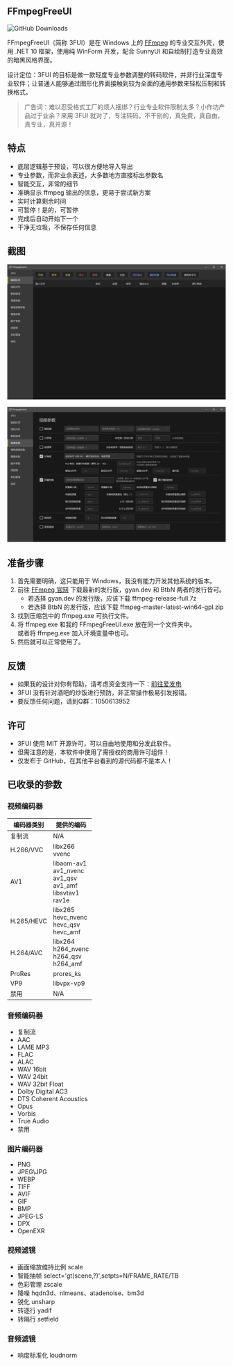 ## FFmpegFreeUI

![GitHub Downloads](https://img.shields.io/github/downloads/Lake1059/FFmpegFreeUI/total?label=全部下载量)

FFmpegFreeUI（简称 3FUI）是在 Windows 上的 [FFmpeg](https://ffmpeg.org/) 的专业交互外壳，使用 .NET 10 框架，使用纯 WinForm 开发，配合 SunnyUI 和自绘制打造专业高效的暗黑风格界面。

设计定位：3FUI 的目标是做一款轻度专业参数调整的转码软件，并非行业深度专业软件；让普通人能够通过图形化界面接触到较为全面的通用参数来轻松压制和转换格式。

> 广告词：难以忍受格式工厂的烦人捆绑？行业专业软件限制太多？小作坊产品过于业余？来用 3FUI 就对了，专注转码，不干别的，真免费，真自由，真专业，真开源！

## 特点

- 底层逻辑基于预设，可以很方便地导入导出
- 专业参数，而非业余表述，大多数地方直接标出参数名
- 智能交互，非常的细节
- 准确显示 ffmpeg 输出的信息，更易于尝试新方案
- 实时计算剩余时间
- 可暂停！是的，可暂停
- 完成后自动开始下一个
- 干净无垃圾，不保存任何信息

## 截图

<img src="IMG\mi.png"  />

![](IMG\vp.png)

## 准备步骤

1. 首先需要明确，这只能用于 Windows，我没有能力开发其他系统的版本。
2. 前往 [FFmpeg 官网](https://ffmpeg.org/) 下载最新的发行版，gyan.dev 和 BtbN 两者的发行皆可。
   - 若选择 gyan.dev 的发行版，应该下载 ffmpeg-release-full.7z
   - 若选择 BtbN 的发行版，应该下载 ffmpeg-master-latest-win64-gpl.zip
3. 找到压缩包中的 ffmpeg.exe 可执行文件。
4. 将 ffmpeg.exe 和我的 FFmpegFreeUI.exe 放在同一个文件夹中。<br>或者将 ffmpeg.exe 加入环境变量中也可。
5. 然后就可以正常使用了。

## 反馈

- 如果我的设计对你有帮助，请考虑资金支持一下：[前往爱发电](https://afdian.com/a/1059Studio)
- 3FUI 没有针对酒吧的炒饭进行预防，非正常操作极易引发报错。
- 要反馈任何问题，请到Q群：1050613952

## 许可

- 3FUI 使用 MIT 开源许可，可以自由地使用和分发此软件。
- 但需注意的是，本软件中使用了需授权的商用许可组件！
- 仅发布于 GitHub，在其他平台看到的源代码都不是本人！

## 已收录的参数

### 视频编码器

| 编码器类别 | 提供的编码                                                   |
| ---------- | ------------------------------------------------------------ |
| 复制流     | N/A                                                          |
| H.266/VVC  | libx266<br />vvenc                                           |
| AV1        | libaom-av1<br />av1_nvenc<br />av1_qsv<br />av1_amf<br />libsvtav1<br />rav1e |
| H.265/HEVC | libx265<br />hevc_nvenc<br />hevc_qsv<br />hevc_amf          |
| H.264/AVC  | libx264<br />h264_nvenc<br />h264_qsv<br />h264_amf          |
| ProRes     | prores_ks                                                    |
| VP9        | libvpx-vp9                                                   |
| 禁用       | N/A                                                          |

### 音频编码器

- 复制流
- AAC
- LAME MP3
- FLAC
- ALAC
- WAV 16bit
- WAV 24bit
- WAV 32bit Float
- Dolby Digital AC3
- DTS Coherent Acoustics
- Opus
- Vorbis
- True Audio
- 禁用

### 图片编码器

- PNG
- JPEG\JPG
- WEBP
- TIFF
- AVIF
- GIF
- BMP
- JPEG-LS
- DPX
- OpenEXR

### 视频滤镜

- 画面缩放维持比例 scale
- 智能抽帧 select='gt(scene,?)',setpts=N/FRAME_RATE/TB
- 色彩管理 zscale
- 降噪 hqdn3d、nlmeans、atadenoise、bm3d
- 锐化 unsharp
- 转逐行 yadif
- 转隔行 setfield

### 音频滤镜

- 响度标准化 loudnorm

